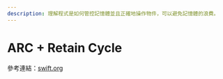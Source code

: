 ```yaml
---
description: 理解程式是如何管控記憶體並且正確地操作物件，可以避免記憶體的浪費。
---
```


# ARC + Retain Cycle

參考連結：[swift.org](https://docs.swift.org/swift-book/LanguageGuide/AutomaticReferenceCounting.html)

